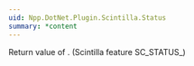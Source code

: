 ```yaml
---
uid: Npp.DotNet.Plugin.Scintilla.Status
summary: *content
---
```


Return value of <xref href="Npp.DotNet.Plugin.IScintillaGateway.GetStatus" data-throw-if-not-resolved="false"></xref>. (Scintilla feature SC_STATUS_)
